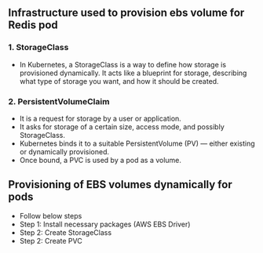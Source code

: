 ## Infrastructure used to provision ebs volume for Redis pod
### 1. StorageClass
- In Kubernetes, a StorageClass is a way to define how storage is provisioned dynamically. It acts like a blueprint for storage, describing what type of storage you want, and how it should be created.

### 2. PersistentVolumeClaim
- It is a request for storage by a user or application.
- It asks for storage of a certain size, access mode, and possibly StorageClass.
- Kubernetes binds it to a suitable PersistentVolume (PV) — either existing or dynamically provisioned.
- Once bound, a PVC is used by a pod as a volume.

## Provisioning of EBS volumes dynamically for pods
- Follow below steps 
- Step 1: Install necessary packages (AWS EBS Driver)
- Step 2: Create StorageClass
- Step 2: Create PVC
